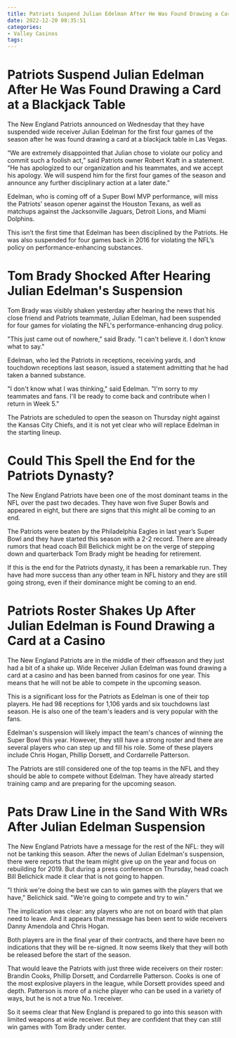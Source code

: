 ```yaml
---
title: Patriots Suspend Julian Edelman After He Was Found Drawing a Card at a Blackjack Table
date: 2022-12-20 08:35:51
categories:
- Valley Casinos
tags:
---
```



#  Patriots Suspend Julian Edelman After He Was Found Drawing a Card at a Blackjack Table

The New England Patriots announced on Wednesday that they have suspended wide receiver Julian Edelman for the first four games of the season after he was found drawing a card at a blackjack table in Las Vegas.

“We are extremely disappointed that Julian chose to violate our policy and commit such a foolish act,” said Patriots owner Robert Kraft in a statement. “He has apologized to our organization and his teammates, and we accept his apology. We will suspend him for the first four games of the season and announce any further disciplinary action at a later date.”

Edelman, who is coming off of a Super Bowl MVP performance, will miss the Patriots’ season opener against the Houston Texans, as well as matchups against the Jacksonville Jaguars, Detroit Lions, and Miami Dolphins.

This isn’t the first time that Edelman has been disciplined by the Patriots. He was also suspended for four games back in 2016 for violating the NFL’s policy on performance-enhancing substances.

#  Tom Brady Shocked After Hearing Julian Edelman's Suspension

Tom Brady was visibly shaken yesterday after hearing the news that his close friend and Patriots teammate, Julian Edelman, had been suspended for four games for violating the NFL's performance-enhancing drug policy.

"This just came out of nowhere," said Brady. "I can't believe it. I don't know what to say."

Edelman, who led the Patriots in receptions, receiving yards, and touchdown receptions last season, issued a statement admitting that he had taken a banned substance.

"I don't know what I was thinking," said Edelman. "I'm sorry to my teammates and fans. I'll be ready to come back and contribute when I return in Week 5."

The Patriots are scheduled to open the season on Thursday night against the Kansas City Chiefs, and it is not yet clear who will replace Edelman in the starting lineup.

#  Could This Spell the End for the Patriots Dynasty?

The New England Patriots have been one of the most dominant teams in the NFL over the past two decades. They have won five Super Bowls and appeared in eight, but there are signs that this might all be coming to an end.

The Patriots were beaten by the Philadelphia Eagles in last year’s Super Bowl and they have started this season with a 2-2 record. There are already rumors that head coach Bill Belichick might be on the verge of stepping down and quarterback Tom Brady might be heading for retirement.

If this is the end for the Patriots dynasty, it has been a remarkable run. They have had more success than any other team in NFL history and they are still going strong, even if their dominance might be coming to an end.

#  Patriots Roster Shakes Up After Julian Edelman is Found Drawing a Card at a Casino

The New England Patriots are in the middle of their offseason and they just had a bit of a shake up. Wide Receiver Julian Edelman was found drawing a card at a casino and has been banned from casinos for one year. This means that he will not be able to compete in the upcoming season.

This is a significant loss for the Patriots as Edelman is one of their top players. He had 98 receptions for 1,106 yards and six touchdowns last season. He is also one of the team's leaders and is very popular with the fans.

Edelman's suspension will likely impact the team's chances of winning the Super Bowl this year. However, they still have a strong roster and there are several players who can step up and fill his role. Some of these players include Chris Hogan, Phillip Dorsett, and Cordarrelle Patterson.

The Patriots are still considered one of the top teams in the NFL and they should be able to compete without Edelman. They have already started training camp and are preparing for the upcoming season.

#  Pats Draw Line in the Sand With WRs After Julian Edelman Suspension

The New England Patriots have a message for the rest of the NFL: they will not be tanking this season. After the news of Julian Edelman's suspension, there were reports that the team might give up on the year and focus on rebuilding for 2019. But during a press conference on Thursday, head coach Bill Belichick made it clear that is not going to happen.

"I think we're doing the best we can to win games with the players that we have," Belichick said. "We're going to compete and try to win."

The implication was clear: any players who are not on board with that plan need to leave. And it appears that message has been sent to wide receivers Danny Amendola and Chris Hogan.

Both players are in the final year of their contracts, and there have been no indications that they will be re-signed. It now seems likely that they will both be released before the start of the season.

That would leave the Patriots with just three wide receivers on their roster: Brandin Cooks, Phillip Dorsett, and Cordarrelle Patterson. Cooks is one of the most explosive players in the league, while Dorsett provides speed and depth. Patterson is more of a niche player who can be used in a variety of ways, but he is not a true No. 1 receiver.

So it seems clear that New England is prepared to go into this season with limited weapons at wide receiver. But they are confident that they can still win games with Tom Brady under center.